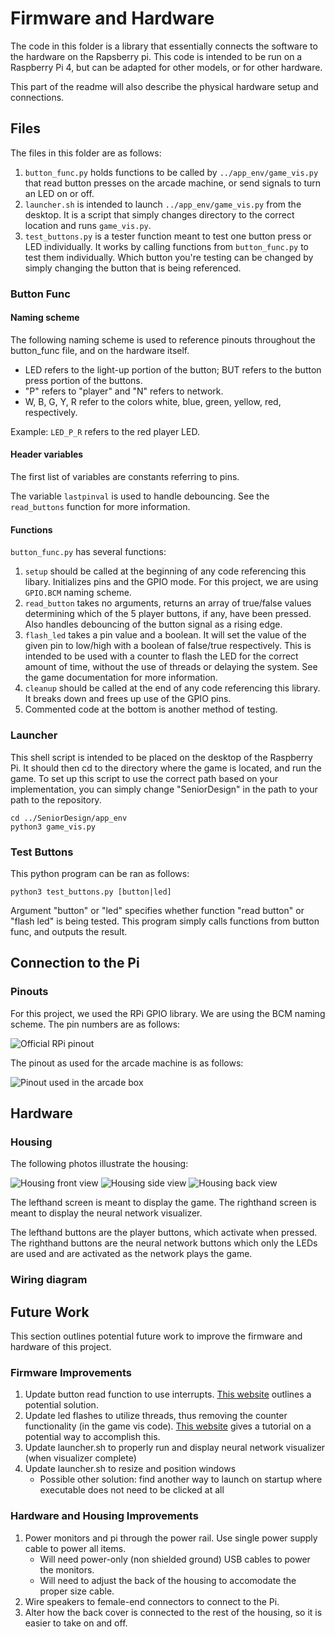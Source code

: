 # Firmware and Hardware

The code in this folder is a library that essentially connects the software to the hardware on the Rapsberry pi. This code is intended to be run on a Raspberry Pi 4, but can be adapted for other models, or for other hardware.

This part of the readme will also describe the physical hardware setup and connections.


## Files

The files in this folder are as follows:

 1. `button_func.py` holds functions to be called by `../app_env/game_vis.py` that read button presses on the arcade machine, or send signals to turn an LED on or off.
 2. `launcher.sh` is intended to launch `../app_env/game_vis.py` from the desktop. It is a script that simply changes directory to the correct location and runs `game_vis.py`.
 3. `test_buttons.py` is a tester function meant to test one button press or LED individually. It works by calling functions from `button_func.py` to test them individually. Which button you're testing can be changed by simply changing the button that is being referenced.

### Button Func
#### Naming scheme
The following naming scheme is used to reference pinouts throughout the button_func file, and on the hardware itself.

 - LED refers to the light-up portion of the button; BUT refers to the
   button press portion of the buttons.
  - "P" refers to "player" and "N" refers to network.
  - W, B, G, Y, R refer to the colors white, blue, green, yellow, red, respectively.

Example: `LED_P_R` refers to the red player LED.

#### Header variables
The first list of variables are constants referring to pins. 

The variable `lastpinval` is used to handle debouncing. See the `read_buttons` function for more information.

#### Functions

`button_func.py` has several functions:
1. `setup` should be called at the beginning of any code referencing this libary. Initializes pins and the GPIO mode. For this project, we are using `GPIO.BCM` naming scheme.
2. `read_button` takes no arguments, returns an array of true/false values determining which of the 5 player buttons, if any, have been pressed. Also handles debouncing of the button signal as a rising edge.
3. `flash_led` takes a pin value and a boolean. It will set the value of the given pin to low/high with a boolean of false/true respectively. This is intended to be used with a counter to flash the LED for the correct amount of time, without the use of threads or delaying the system. See the game documentation for more information.
4. `cleanup` should be called at the end of any code referencing this library. It breaks down and frees up use of the GPIO pins.
5. Commented code at the bottom is another method of testing. 

### Launcher
This shell script is intended to be placed on the desktop of the Raspberry Pi. It should then cd to the directory where the game is located, and run the game. To set up this script to use the correct path based on your implementation, you can simply change "SeniorDesign" in the path to your path to the repository.
```
cd ../SeniorDesign/app_env
python3 game_vis.py
```
### Test Buttons
This python program can be ran as follows:
```
python3 test_buttons.py [button|led]
```
Argument "button" or "led" specifies whether function "read button" or "flash led" is being tested. This program simply calls functions from button func, and outputs the result.

## Connection to the Pi
### Pinouts
For this project, we used the RPi GPIO library. We are using the BCM naming scheme. The pin numbers are as follows:

![Official RPi pinout](pi4.png)

The pinout as used for the arcade machine is as follows:

![Pinout used in the arcade box](pinout.png)

## Hardware

### Housing

The following photos illustrate the housing:

![Housing front view](front.jpg)
![Housing side view](side.jpg)
![Housing back view](back.jpg)

The lefthand screen is meant to display the game. The righthand screen is meant to display the neural network visualizer.

The lefthand buttons are the player buttons, which activate when pressed. The righthand buttons are the neural network buttons which only the LEDs are used and are activated as the network plays the game.

### Wiring diagram


## Future Work

This section outlines potential future work to improve the firmware and hardware of this project.

### Firmware Improvements
 
1. Update button read function to use interrupts. [This website](https://raspberrypi.stackexchange.com/questions/76667/debouncing-buttons-with-rpi-gpio-too-many-events-detected) outlines a potential solution.
2. Update led flashes to utilize threads, thus removing the counter functionality (in the game vis code). [This website](https://www.geeksforgeeks.org/creating-child-process-using-fork-python/) gives a tutorial on a potential way to accomplish this.
3. Update launcher.sh to properly run and display neural network visualizer (when visualizer complete)
4. Update launcher.sh to resize and position windows
	- Possible other solution: find another way to launch on startup where executable does
	not need to be clicked at all

### Hardware and Housing Improvements

1. Power monitors and pi through the power rail. Use single power supply cable to power all items. 
	- Will need power-only (non shielded ground) USB cables to power the monitors.
	- Will need to adjust the back of the housing to accomodate the proper size cable.
2. Wire speakers to female-end connectors to connect to the Pi.
3. Alter how the back cover is connected to the rest of the housing, so it is easier to take on and off.
